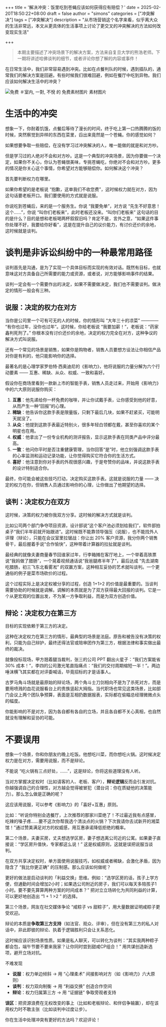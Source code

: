 +++
title = '解决冲突：饭里吃到苍蝇应该如何获得应有赔偿？'
date = 2025-02-20T18:50:22+08:00
draft = false
author = "simons"
categories = ["冲突解决"]
tags = ["冲突解决"]
description = "从市场营销这个名字来看，似乎离大众的生活非常远，本文从更具体的生活事项上讨论了更交叉的冲突解决的方法如何改变现实生活"

+++

> 本期主要描述了冲突场景下的解决方案，方法来自复旦大学的熊浩老师。下一期将讲述哈佛谈判的细节，或者评论你想了解的内容或事件！



在日常生活中，我们非常容易遇到冲突。比如在点餐判队的时候，遇到插队的，通常我们的解决方案是回避。有些时候我们很难回避，例如在餐厅中吃到异物。我们应该如何解决生活中的冲突？



![免费 ＃室内, 一對, 不悅 的 免费素材图片 素材图片](https://images.pexels.com/photos/8560383/pexels-photo-8560383.jpeg?auto=compress&cs=tinysrgb&w=1260&h=750&dpr=1)



# 生活中的冲突

想象一下，你耐着饥饿，点餐后等待了漫长的时间，终于吃上第一口热腾腾的饭的时候，突然察觉到异样的东西在菜里，舀出来竟然是一个苍蝇。你的感觉如何？

如果想要争取一些赔偿，在没有学习过冲突解决的人，唯一能做的就是和对方吵。

但是学习过的人绝对不会和对方吵。这是一个典型的冲突场景，因为你要做一个决定，如果你不关心，你认为苍蝇很美味，专挑苍蝇吃，你绝对不会和对方吵。更多的情况是你关心这个事情，你希望对方能够赔偿你。如何解决这个冲突？

首先要判断权力在哪里。

如果你希望的是老板说 “抱歉，这单我们不收您费”，这时候权力就在对方，因为这句话要老板开口。我们要使用的方式就是说服。

你说吃到苍蝇后，来的是一个服务生。你说 “我要免单”，对方说 “先生不好意思！这个......”，你说 “叫你们老板来”，此时老板还没来。“叫你们老板来” 这句话的目的是什么？目的是想和老板喝两杯叙叙旧吗？肯定不是，言外之意，“如果这件事你处理不好，我要给你好看”，这是在提升自己的议价能力，有讨价还价的余地，这时候就是谈判。



# 谈判是非诉讼纠纷中的一种最常用路径

谈判首先是沟通，是为了实现一个具体目标而实现的有效对话。既然有目标，也就意味这对方具备自己所需要的能力或资源，或者说，对方能够影响事件的结果。

谈判一定会有一个需要作出的决定，如果不需要做决定，我们也不需要谈判。做决定的情形一般会有三种。



## 说服：决定的权力在对方

当你是公司里一个可有可无的人的时候，你的情形叫 “大年三十的凉菜” ———— “有你也过年，没你也过年”。这时候，你给老板说 “我要加薪！”，老板说：“药家鑫判死刑了。” 你根本没有讨价还价的余地，决定的权力完全在对方，这种争议的解决方式叫说服。

还有一个常见的场景是销售，如果你是购物者，销售人员要想方设法让你相信产品对你是有利的，他只能影响你的选择。

最著名的是心理学家罗伯特·西奥迪尼的《影响力》，他将说服的力量分解为六个行动要素 —— 互惠、稀缺、从众、权威、一致和喜好。

假设你在商场里看到一款新上市的智能手表，销售人员走过来，开始用《影响力》中的六大原则说服你购买：

1. **互惠**：他先递给你一杯免费的咖啡，并让你试戴手表，让你感受到他的好意，从而产生一种“回报”的心理。
2. **稀缺**：他告诉你这款手表是限量版，只剩下最后几块，如果不赶紧买，可能明天就没了。
3. **从众**：他提到这款手表最近特别火，很多年轻白领都在戴，甚至你喜欢的某个明星也在用。
4. **权威**：他拿出了一份专业机构的测评报告，显示这款手表在同类产品中评分最高。
5. **一致**：他问你平时是否注重健康管理，当你回答“是”时，他立刻强调这款手表的心率监测和运动记录功能，让你觉得购买它符合你的生活方式。
6. **喜好**：他注意到你对手表的外观很感兴趣，于是夸赞你的品味，并说这款手表的设计特别适合你。

最终，你可能会被这些技巧打动，决定购买这款手表。这就是说服的力量 —— 决定的权力在你，但销售人员通过影响你的心理，让你做出了他期望的选择。



## 谈判：决定权力在双方

这时候，决策的权力被你我双方分享。这时候的解决方式就是谈判。

比如公司两个部门争夺项目资源，设计部说“这个客户池必须划给我们”，软件部拍桌子“我们半年前就开始跟进”。这时候既不能靠领导强压（说服），也不能找外人评理（辩论），只能在会议室里拉锯战：你让出 20% 客户资源，我分你两个销售骨干，最后握着手说“合作愉快”，这种带着计算器的拉扯就是谈判。

最经典的就像夫妻商量春节回谁家过年，行李箱摊在客厅地上，一个举着高铁票说“我妈做了腊肠”，一个晃着视频通话说“我爸腿疼半年了”，最后达成 “先去湖南吃腊肠，初三飞东北看雾凇” 的双赢方案，这种相互妥协的艺术就叫谈判。一个更通俗的例子是菜市场砍价的过程。

这个过程实际上是决定权被分享的过程，创造 1+1>2 的价值是最重要的。当谈判需要协助的时候就是调解。调解的本质就是为了双方获得最大回报的谈判。它是一个从更宏观的位置出发，不为某一方争取利益，而是为双方创造价值。



## 辩论：决定权力在第三方

目标的实现依赖于第三方的决定。

这种在决定权力在第三方的情形，最典型的场景是法庭。原告和被告没有决策的权利，只能为自己辩护，最终还得法官或陪审团作为第三方，根据法律和事实做出最终的裁决。

就像投标现场，甲方翘着腿当裁判，张三的公司 PPT 翻出火星子：“我们方案能省 30% 成本！”，李四的公司激光笔直指痛点：“我们的交付周期缩短一半！”。两边唾沫横飞其实都在对评委喊话，毕竟招标的才是话事人。

古罗马角斗场就是最原始的辩论场，两个角斗士刀剑相向不是为了杀死对方，而是要用喷溅的血花说服看台上的贵族竖起大拇指。当代职场也常见这类场景，比如部门会议上两个团队争预算，表面是互相扔数据报表，实际都在偷瞄总经理微微点头的幅度。

你能影响的不是对方，因为各自都有各自的立场，并且各自都不关心真相，也自然就没有理解和妥协的可能。




# 不要误用

想象一个场景，你和你朋友约晚上吃饭。他想吃川菜，而你想吃火锅。这时候决定权力是在对方，需要用说服，而不是辩论。

不能说 “吃火锅有三点好处，......”，这是辩论，你将这些道理没有人听。

当对方掌握决定权时（比如请客的人、老板、客户），**辩论逻辑**反而会引发对抗。你越强调自己的合理性，对方越会觉得被冒犯（潜台词：你在质疑他的决策能力）。那么怎么做是正确的呢？

这应该用说服，可以参考《影响力》的「喜好+互惠」原则。

比如：“听说你特别会选餐厅，上次推荐的那家川菜绝了！不过最近我有点感冒，吃辣的嗓子疼……要不这次你帮我选个清淡点的火锅？下次我请你去试新开的湘菜馆！”通过赞美满足对方的权威感，用互惠承诺降低拒绝的概率。

第二个场景，夫妻买房，丈夫想选学区房，妻子想选离公司近的公寓。如果妻子直接说：“学区房升值快，专家都这么说！” 这是权威原则，这就是误把说服当谈判。

在双方共享决定权时，单方面使用说服技巧，如权威或者稀缺，会激化矛盾，因为隐含了 “我比你更正确” 的压制感。那么应该如何做呢？

更好的做法是启动谈判的「利益交换」思维。例如：“选学区房的话，孩子上学方便，但通勤时间会增加2小时；如果选公司附近的房子，我们可以每天多陪孩子1小时。要不要先算算两种方案的时间成本？” 把对立立场转化为共同利益的计算，可以更好地创造出 “1 + 1 >2 ” 的选择。

第三个场景，网友在社交媒体争论 “咸粽子 vs 甜粽子”，用大量数据证明咸粽子更受欢迎。

辩论的本质是**争取第三方支持**（如法官、观众、评审），但在没有第三方的私人对话中，非此即彼的辩论、执着于逻辑胜利只会让关系恶化。

这时候应该识别场景性质。如果是私人聊天，可以转化为谈判：“其实我两种粽子都会包，端午节要不要来我家？让你同时尝到甜咸CP组合！” 用共谋创造新选项，避开立场对抗。

不难发现

- **说服**：权力单边倾斜 → 用 “心理柔术” 间接影响对方（如《影响力》六大原则）
- **谈判**：权力双向制衡 → 用 “利益交换” 创造合作空间
- **辩论**：权力归属第三方 → 用 “证据链” 争取旁观者支持

**误区**：把资源浪费在无权改变的事上（比如和老板辩论、和伴侣争输赢），却在该用权力时不敢主张（比如谈判中过度让步）。

你在生活中处理冲突有更好的方法吗？欢迎评论！
